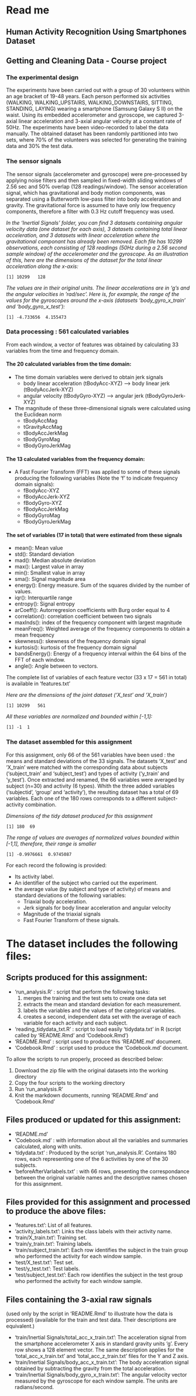 Read me
=======

Human Activity Recognition Using Smartphones Dataset
----------------------------------------------------

Getting and Cleaning Data - Course project
------------------------------------------

### The experimental design

The experiments have been carried out with a group of 30 volunteers
within an age bracket of 19-48 years. Each person performed six
activities (WALKING, WALKING\_UPSTAIRS, WALKING\_DOWNSTAIRS, SITTING,
STANDING, LAYING) wearing a smartphone (Samsung Galaxy S II) on the
waist. Using its embedded accelerometer and gyroscope, we captured
3-axial linear acceleration and 3-axial angular velocity at a constant
rate of 50Hz. The experiments have been video-recorded to label the data
manually. The obtained dataset has been randomly partitioned into two
sets, where 70% of the volunteers was selected for generating the
training data and 30% the test data.

### The sensor signals

The sensor signals (accelerometer and gyroscope) were pre-processed by
applying noise filters and then sampled in fixed-width sliding windows
of 2.56 sec and 50% overlap (128 readings/window). The sensor
acceleration signal, which has gravitational and body motion components,
was separated using a Butterworth low-pass filter into body acceleration
and gravity. The gravitational force is assumed to have only low
frequency components, therefore a filter with 0.3 Hz cutoff frequency
was used.

*In the ‘Inertial Signals’ folder, you can find 3 datasets containing
angular velocity data (one dataset for each axis), 3 datasets containing
total linear acceleration, and 3 datasets with linear acceleration where
the gravitational componant has already been removed.* *Each file has
10299 observations, each consisting of 128 readings (50Hz during a 2.56
second sample window) of the accelerometer and the gyroscope.* *As an
illustration of this, here are the dimensions of the dataset for the
total linear acceleration along the x-axis:*

    [1] 10299   128

*The values are in their original units. The linear accelerations are in
‘g’s and the angular velocities in ’rad/sec’.* *Here is, for example,
the range of the values for the gyroscopes around the x-axis (datasets
‘body\_gyro\_x\_train’ and ‘body\_gyro\_x\_test’):*

    [1] -4.733656  4.155473

### Data processing : 561 calculated variables

From each window, a vector of features was obtained by calculating 33
variables from the time and frequency domain.

#### The 20 calculated variables from the time domain:

-   The time domain variables were derived to obtain jerk signals
    -   body linear acceleration (tBodyAcc-XYZ) –&gt; body linear jerk
        (tBodyAccJerk-XYZ)
    -   angular velocity (tBodyGyro-XYZ) –&gt; angular jerk
        (tBodyGyroJerk-XYZ)
-   The magnitude of these three-dimensional signals were calculated
    using the Euclidean norm
    -   tBodyAccMag
    -   tGravityAccMag
    -   tBodyAccJerkMag
    -   tBodyGyroMag
    -   tBodyGyroJerkMag

#### The 13 calculated variables from the frequency domain:

-   A Fast Fourier Transform (FFT) was applied to some of these signals
    producing the following variables (Note the ‘f’ to indicate
    frequency domain signals):
    -   fBodyAcc-XYZ
    -   fBodyAccJerk-XYZ
    -   fBodyGyro-XYZ
    -   fBodyAccJerkMag
    -   fBodyGyroMag
    -   fBodyGyroJerkMag

#### The set of variables (17 in total) that were estimated from these signals

-   mean(): Mean value
-   std(): Standard deviation
-   mad(): Median absolute deviation
-   max(): Largest value in array
-   min(): Smallest value in array
-   sma(): Signal magnitude area
-   energy(): Energy measure. Sum of the squares divided by the number
    of values.
-   iqr(): Interquartile range
-   entropy(): Signal entropy
-   arCoeff(): Autorregresion coefficients with Burg order equal to 4
-   correlation(): correlation coefficient between two signals
-   maxInds(): index of the frequency component with largest magnitude
-   meanFreq(): Weighted average of the frequency components to obtain a
    mean frequency
-   skewness(): skewness of the frequency domain signal
-   kurtosis(): kurtosis of the frequency domain signal
-   bandsEnergy(): Energy of a frequency interval within the 64 bins of
    the FFT of each window.
-   angle(): Angle between to vectors.

The complete list of variables of each feature vector (33 x 17 = 561 in
total) is available in ‘features.txt’

*Here are the dimensions of the joint dataset (‘X\_test’ and
‘X\_train’)*

    [1] 10299   561

*All these variables are normalized and bounded within \[-1,1\]:*

    [1] -1  1

### The dataset assembled for this assignment

For this assignment, only 66 of the 561 variables have been used : the
means and standard deviations of the 33 signals. The datasets ‘X\_test’
and ‘X\_train’ were matched with the corresponding data about subjects
(‘subject\_train’ and ‘subject\_test’) and types of activity (‘y\_train’
and ‘y\_test’). Once extracted and renamed, the 66 variables were
averaged by subject (n=30) and activity (6 types). Whith the three added
variables (‘subjectid’, ‘group’ and ‘activity’), the resulting dataset
has a total of 69 variables. Each one of the 180 rows corresponds to a
different subject-activity combination.

*Dimensions of the tidy dataset produced for this assignment*

    [1] 180  69

*The range of values are averages of normalized values bounded within
\[-1,1\], therefore, their range is smaller*

    [1] -0.9976661  0.9745087

For each record the following is provided:

-   Its activity label.
-   An identifier of the subject who carried out the experiment.
-   the average value (by subject and type of activity) of means and
    standard deviations of the following variables:
    -   Triaxial body acceleration.
    -   Jerk signals for body linear acceleration and angular velocity
    -   Magnitude of the triaxial signals
    -   Fast Fourier Transform of these signals.

The dataset includes the following files:
=========================================

Scripts produced for this assignment:
-------------------------------------

-   ‘run\_analysis.R’ : script that perform the following tasks:
    1.  merges the training and the test sets to create one data set
    2.  extracts the mean and standard deviation for each measurement.
    3.  labels the variables and the values of the categorical
        variables.
    4.  creates a second, independent data set with the average of each
        variable for each activity and each subject.
-   ‘reading\_tidydata\_txt.R’ : script to load easily ‘tidydata.txt’ in
    R (script called by ‘README.Rmd’ and ‘Codebook.Rmd’)
-   ‘README.Rmd’ : script used to produce this ‘README.md’ document.
-   ‘Codebook.Rmd’ : script used to produce the ‘Codebook.md’ document.

To allow the scripts to run properly, proceed as described below:

1.  Download the zip file with the original datasets into the working
    directory
2.  Copy the four scripts to the working directory
3.  Run ‘run\_analysis.R’
4.  Knit the markdown documents, running ‘README.Rmd’ and ‘Codebook.Rmd’

Files produced or updated for this assignment:
----------------------------------------------

-   ‘README.md’
-   ‘Codebook.md’ : with information about all the variables and
    summaries calculated, along with units.
-   ‘tidydata.txt’ : Produced by the script ‘run\_analysis.R’. Contains
    180 rows, each representing one of the 6 activities by one of the 30
    subjects.
-   ‘beforeAfterVarlabels.txt’ : with 66 rows, presenting the
    correspondance between the original variable names and the
    descriptive names chosen for this assignment.

Files provided for this assignment and processed to produce the above files:
----------------------------------------------------------------------------

-   ‘features.txt’: List of all features.
-   ‘activity\_labels.txt’: Links the class labels with their activity
    name.
-   ‘train/X\_train.txt’: Training set.
-   ‘train/y\_train.txt’: Training labels.
-   ‘train/subject\_train.txt’: Each row identifies the subject in the
    train group who performed the activity for each window sample.
-   ‘test/X\_test.txt’: Test set.
-   ‘test/y\_test.txt’: Test labels.
-   ‘test/subject\_test.txt’: Each row identifies the subject in the
    test group who performed the activity for each window sample.

Files containing the 3-axial raw signals
----------------------------------------

(used only by the script in ‘README.Rmd’ to illustrate how the data is
processed) (available for the train and test data. Their descriptions
are equivalent.)

-   ‘train/Inertial Signals/total\_acc\_x\_train.txt’: The acceleration
    signal from the smartphone accelerometer X axis in standard gravity
    units ‘g’. Every row shows a 128 element vector. The same
    description applies for the ‘total\_acc\_x\_train.txt’ and
    ‘total\_acc\_z\_train.txt’ files for the Y and Z axis.
-   ‘train/Inertial Signals/body\_acc\_x\_train.txt’: The body
    acceleration signal obtained by subtracting the gravity from the
    total acceleration.
-   ‘train/Inertial Signals/body\_gyro\_x\_train.txt’: The angular
    velocity vector measured by the gyroscope for each window sample.
    The units are radians/second.
